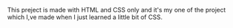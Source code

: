 This preject is made with HTML and CSS only and it's my one of the project which I,ve made when I just learned a little bit of CSS.
